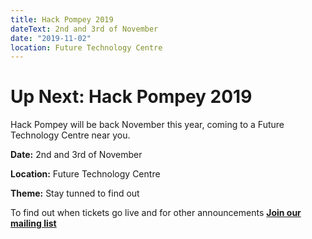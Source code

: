 ```yaml
---
title: Hack Pompey 2019
dateText: 2nd and 3rd of November
date: "2019-11-02"
location: Future Technology Centre
---
```


# Up Next: Hack Pompey 2019

Hack Pompey will be back November this year, coming to a Future Technology Centre near you.

**Date:** 2nd and 3rd of November

**Location:** Future Technology Centre

**Theme:** Stay tunned to find out

To find out when tickets go live and for other announcements [**Join our mailing list**](http://eepurl.com/glFL6H)
